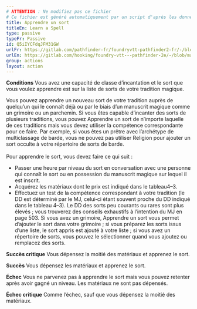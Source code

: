 ```yaml
---
# ATTENTION : Ne modifiez pas ce fichier
# Ce fichier est généré automatiquement par un script d'après les données du module Foundry VTT officiel et de sa traduction
title: Apprendre un sort
titleEn: Learn a Spell
type: passive
typeFr: Passive
id: Q5iIYCFdqJFM31GW
urlFr: https://gitlab.com/pathfinder-fr/foundryvtt-pathfinder2-fr/-/blob/master/data/actions/Q5iIYCFdqJFM31GW.htm
urlEn: https://gitlab.com/hooking/foundry-vtt---pathfinder-2e/-/blob/master/packs/data/actions.db/learn-a-spell.json
group: actions
layout: action
---
```

**Conditions** Vous avez une capacité de classe d’incantation et le sort que vous voulez apprendre est sur la liste de sorts de votre tradition magique.

Vous pouvez apprendre un nouveau sort de votre tradition auprès de quelqu’un qui le connaît déjà ou par le biais d’un manuscrit magique comme un grimoire ou un parchemin. Si vous êtes capable d’incanter des sorts de plusieurs traditions, vous pouvez Apprendre un sort de n’importe laquelle de ces traditions mais vous devez utiliser la compétence correspondante pour ce faire. Par exemple, si vous êtes un prêtre avec l’archétype de multiclassage de barde, vous ne pouvez pas utiliser Religion pour ajouter un sort occulte à votre répertoire de sorts de barde.<br><br>Pour apprendre le sort, vous devez faire ce qui suit :

- Passer une heure par niveau du sort en conversation avec une personne qui connaît le sort ou en possession du manuscrit magique sur lequel il est inscrit.
- Acquérez les matériaux dont le prix est indiqué dans le tableau4–3.
- Effectuez un test de la compétence correspondant à votre tradition (le DD est déterminé par le MJ, celui‑ci étant souvent proche du DD indiqué dans le tableau 4–3). Le DD des sorts peu courants ou rares sont plus élevés ; vous trouverez des conseils exhaustifs à l’intention du MJ en page 503.
 Si vous avez un grimoire, Apprendre un sort vous permet d’ajouter le sort dans votre grimoire ; si vous préparez les sorts issus d’une liste, le sort appris est ajouté à votre liste ; si vous avez un répertoire de sorts, vous pouvez le sélectionner quand vous ajoutez ou remplacez des sorts.

**Succès critique** Vous dépensez la moitié des matériaux et apprenez le sort.

**Succès** Vous dépensez les matériaux et apprenez le sort.

**Échec** Vous ne parvenez pas à apprendre le sort mais vous pouvez retenter après avoir gagné un niveau. Les matériaux ne sont pas dépensés.

**Échec critique** Comme l’échec, sauf que vous dépensez la moitié des matériaux.


